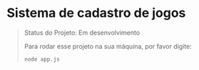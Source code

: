 <h1>Sistema de cadastro de jogos</h1>

> Status do Projeto: Em desenvolvimento
>
> Para rodar esse projeto na sua máquina, por favor digite:
>
> ````
> node app.js
> ````
